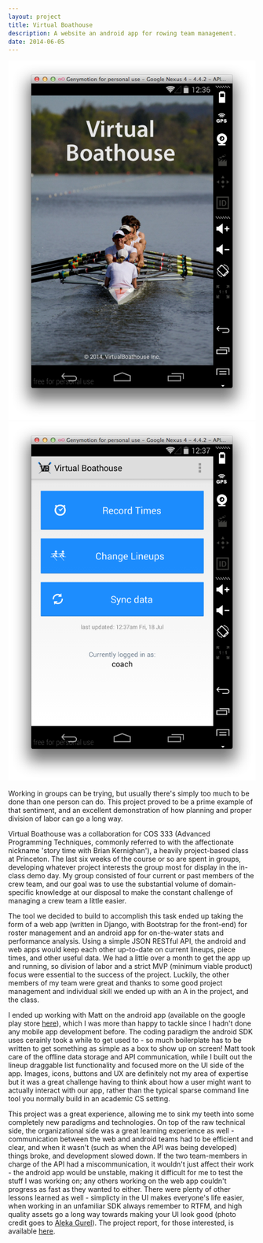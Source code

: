 ```yaml
---
layout: project
title: Virtual Boathouse 
description: A website an android app for rowing team management.
date: 2014-06-05
---
```

<div class="col-md-6">
    <img class="topimg" src="/static/img/VBSC1.png" alt="VirtualBoathouse"/>
</div>
<div class="col-md-6">
    <img class="topimg" src="/static/img/VBSC2.png" alt="VirtualBoathouse"/>
</div>
<p>
    Working in groups can be trying, but usually there's simply too much to be done than one person can do. This project proved to be a prime example of that sentiment, and an excellent demonstration of how planning and proper division of labor can go a long way.
</p>
<p>
    Virtual Boathouse was a collaboration for COS 333 (Advanced Programming Techniques, commonly referred to with the affectionate nickname 'story time with Brian Kernighan'), a heavily project-based class at Princeton. The last six weeks of the course or so are spent in groups, developing whatever project interests the group most for display in the in-class demo day. My group consisted of four current or past members of the crew team, and our goal was to use the substantial volume of domain-specific knowledge at our disposal to make the constant challenge of managing a crew team a little easier.
</p>
<p>
    The tool we decided to build to accomplish this task ended up taking the form of a web app (written in Django, with Bootstrap for the front-end) for roster management and an android app for on-the-water stats and performance analysis. Using a simple JSON RESTful API, the android and web apps would keep each other up-to-date on current lineups, piece times, and other useful data. We had a little over a month to get the app up and running, so division of labor and a strict MVP (minimum viable product) focus were essential to the success of the project. Luckily, the other members of my team were great and thanks to some good project management and individual skill we ended up with an A in the project, and the class.
</p>
<p>
    I ended up working with Matt on the android app (available on the google play store <a href="https://play.google.com/store/apps/details?id=com.vbh.virtualboathouse">here</a>), which I was more than happy to tackle since I hadn't done any mobile app development before. The coding paradigm the android SDK uses cerainly took a while to get used to - so much boilerplate has to be written to get something as simple as a box to show up on screen! Matt took care of the offline data storage and API communication, while I built out the lineup draggable list functionality and focused more on the UI side of the app. Images, icons, buttons and UX are definitely not my area of expertise but it was a great challenge having to think about how a user might want to actually interact with our app, rather than the typical sparse command line tool you normally build in an academic CS setting.
</p>
<p>
    This project was a great experience, allowing me to sink my teeth into some completely new paradigms and technologies. On top of the raw technical side, the organizational side was a great learning experience as well - communication between the web and android teams had to be efficient and clear, and when it wasn't (such as when the API was being developed) things broke, and development slowed down. If the two team-members in charge of the API had a miscommunication, it wouldn't just affect their work - the android app would be unstable, making it difficult for me to test the stuff I was working on; any others working on the web app couldn't progress as fast as they wanted to either. There were plenty of other lessons learned as well - simplicty in the UI makes everyone's life easier, when working in an unfamiliar SDK always remember to RTFM, and high quality assets go a long way towards making your UI look good (photo credit goes to <a href="http://www.alekagurel.com/">Aleka Gurel</a>). The project report, for those interested, is available <a href="https://www.dropbox.com/s/ka33almzrpuze4o/virtual-boathouse-report.pdf?raw=1">here</a>.
</p>